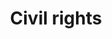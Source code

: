 ---
title: Civil rights
longTitle: 'Civil rights'
tags:
- gccommon
narrowerTerm:
- "[[Human rights]]"
relatedTerm:
- "[[Citizen participation]]"
use:
- "[[Political rights Civil liberties Electoral rights ]]"
---